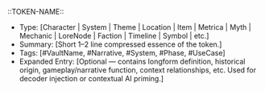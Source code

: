 ::TOKEN-NAME::
- Type: [Character | System | Theme | Location | Item | Metrica | Myth | Mechanic | LoreNode | Faction | Timeline | Symbol | etc.]
- Summary: [Short 1–2 line compressed essence of the token.]
- Tags: [#VaultName, #Narrative, #System, #Phase, #UseCase]
- Expanded Entry: [Optional — contains longform definition, historical origin, gameplay/narrative function, context relationships, etc. Used for decoder injection or contextual AI priming.] 

